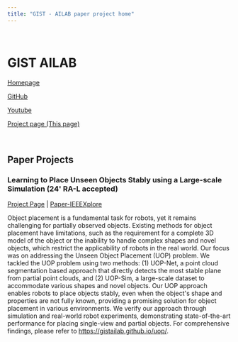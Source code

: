 ```yaml
---
title: "GIST - AILAB paper project home"
---
```


<br>

# GIST AILAB

[Homepage](https://sites.google.com/view/gistailab)

[GitHub](https://github.com/gist-ailab)

[Youtube](https://www.youtube.com/@gistailab)

[Project page (This page)](https://gistailab.github.io/)

<br>

## Paper Projects

### Learning to Place Unseen Objects Stably using a Large-scale Simulation (24' RA-L accepted)

[Project Page](https://gistailab.github.io/uop/) | [Paper-IEEEXplore](https://arxiv.org/abs/2303.08387)

Object placement is a fundamental task for robots, yet it remains challenging for partially observed objects. Existing methods for object placement have limitations, such as the requirement for a complete 3D model of the object or the inability to handle complex shapes and novel objects, which restrict the applicability of robots in the real world. Our focus was on addressing the Unseen Object Placement (UOP) problem. We tackled the UOP problem using two methods: (1) UOP-Net, a point cloud segmentation based approach that directly detects the most stable plane from partial point clouds, and (2) UOP-Sim, a large-scale dataset to accommodate various shapes and novel objects. Our UOP approach enables robots to place objects stably, even when the object's shape and properties are not fully known, providing a promising solution for object placement in various environments. We verify our approach through simulation and real-world robot experiments, demonstrating state-of-the-art performance for placing single-view and partial objects. For comprehensive findings, please refer to https://gistailab.github.io/uop/.
